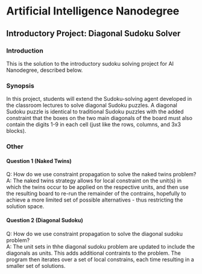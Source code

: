 # Artificial Intelligence Nanodegree
## Introductory Project: Diagonal Sudoku Solver


### Introduction
This is the solution to the introductory sudoku solving project for AI Nanodegree, described below.

### Synopsis

In this project, students will extend the Sudoku-solving agent developed in the classroom lectures to solve diagonal Sudoku puzzles. A diagonal Sudoku puzzle is identical to traditional Sudoku puzzles with the added constraint that the boxes on the two main diagonals of the board must also contain the digits 1-9 in each cell (just like the rows, columns, and 3x3 blocks).


### Other

#### Question 1 (Naked Twins)
Q: How do we use constraint propagation to solve the naked twins problem?  
A: The naked twins strategy allows for local constraint on the unit(s) in which the twins occur to be applied on the respective units, and then use the resulting board to re-run the remainder of the contrains, hopefully to achieve a more limited set of possible alternatives - thus restricting the solution space.

#### Question 2 (Diagonal Sudoku)
Q: How do we use constraint propagation to solve the diagonal sudoku problem?  
A: The unit sets in thhe diagonal sudoku problem are updated to include the diagonals as units. This adds additional contraints to the problem. The program then iterates over a set of local constrains, each time resulting in a smaller set of solutions.


